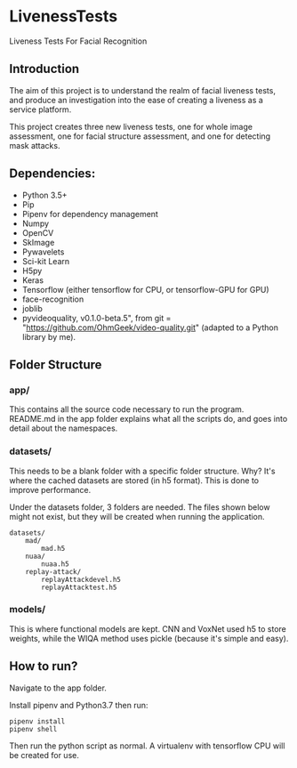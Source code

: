 # LivenessTests
Liveness Tests For Facial Recognition

## Introduction
The aim of this project is to understand the realm of facial liveness tests, and produce an investigation into the ease of creating a liveness as a service platform.

This project creates three new liveness tests, one for whole image assessment, one for facial structure assessment, and one for detecting mask attacks.


## Dependencies:
- Python 3.5+
- Pip
- Pipenv for dependency management
- Numpy
- OpenCV
- SkImage
- Pywavelets
- Sci-kit Learn
- H5py
- Keras
- Tensorflow (either tensorflow for CPU, or tensorflow-GPU for GPU)
- face-recognition
- joblib
- pyvideoquality, v0.1.0-beta.5", from git = "https://github.com/OhmGeek/video-quality.git" (adapted to a Python library by me).

## Folder Structure
### app/
This contains all the source code necessary to run the program. README.md in the app folder explains what all the scripts do, and goes into detail about the
namespaces.

### datasets/
This needs to be a blank folder with a specific folder structure. Why? It's where the cached datasets are stored (in h5 format). This is done to improve performance.


Under the datasets folder, 3 folders are needed. The files shown below might not exist, but they will be created when running the application.

```
datasets/
    mad/
        mad.h5
    nuaa/
        nuaa.h5
    replay-attack/
        replayAttackdevel.h5
        replayAttacktest.h5
```

### models/
This is where functional models are kept. CNN and VoxNet used h5 to store weights, while the WIQA method uses pickle (because it's simple and easy).

## How to run?
Navigate to the app folder.

Install pipenv and Python3.7 then run:

```
pipenv install
pipenv shell
```

Then run the python script as normal. A virtualenv with tensorflow CPU will be created for use.